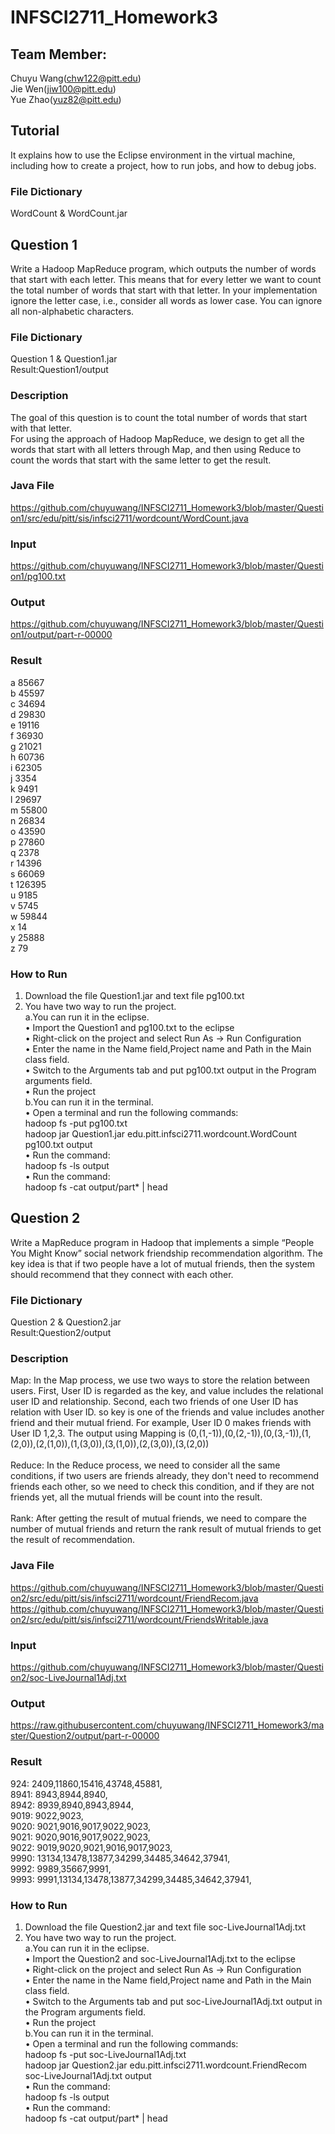 # INFSCI2711_Homework3

## Team Member:
Chuyu Wang(chw122@pitt.edu)<br/>
Jie Wen(jiw100@pitt.edu)<br/>
Yue Zhao(yuz82@pitt.edu)<br/>

## Tutorial
It explains how to use the Eclipse environment in the virtual machine, including how to create a project, how to run jobs, and how to debug jobs. 

### File Dictionary
WordCount & WordCount.jar

## Question 1
Write a Hadoop MapReduce program, which outputs the number of words that start with each letter. This means that for every letter we want to count the total number of words that start with that letter. In your implementation ignore the letter case, i.e., consider all words as lower case. You can ignore all non-alphabetic characters.

### File Dictionary
Question 1 & Question1.jar<br/>
Result:Question1/output

### Description
The goal of this question is to count the total number of words that start with that letter.<br/>
For using the approach of Hadoop MapReduce, we design to get all the words that start with all letters through Map, and then using Reduce to count the words that start with the same letter to get the result.

### Java File
https://github.com/chuyuwang/INFSCI2711_Homework3/blob/master/Question1/src/edu/pitt/sis/infsci2711/wordcount/WordCount.java
### Input
https://github.com/chuyuwang/INFSCI2711_Homework3/blob/master/Question1/pg100.txt
### Output
https://github.com/chuyuwang/INFSCI2711_Homework3/blob/master/Question1/output/part-r-00000
### Result
a	85667<br/>
b	45597<br/>
c	34694<br/>
d	29830<br/>
e	19116<br/>
f	36930<br/>
g	21021<br/>
h	60736<br/>
i	62305<br/>
j	3354<br/>
k	9491<br/>
l	29697<br/>
m	55800<br/>
n	26834<br/>
o	43590<br/>
p	27860<br/>
q	2378<br/>
r	14396<br/>
s	66069<br/>
t	126395<br/>
u	9185<br/>
v	5745<br/>
w	59844<br/>
x	14<br/>
y	25888<br/>
z	79<br/>

### How to Run
1. Download the file Question1.jar and text file pg100.txt
2. You have two way to run the project.<br/>
   a.You can run it in the eclipse.<br/>
    • Import the Question1 and pg100.txt to the eclipse <br/>
    • Right-click on the project and select Run As → Run Configuration <br/>
    • Enter the name in the Name field,Project name and Path in the Main class field. <br/>
    • Switch to the Arguments tab and put pg100.txt output in the Program arguments field. <br/>
    • Run the project <br/>
   b.You can run it in the terminal.<br/>
    • Open a terminal and run the following commands:<br/>
      hadoop fs -put pg100.txt <br/>
      hadoop jar Question1.jar edu.pitt.infsci2711.wordcount.WordCount pg100.txt output <br/>
    • Run the command: <br/>
      hadoop fs -ls output<br/>
    • Run the command: <br/>
      hadoop fs -cat output/part\* | head

## Question 2
Write a MapReduce program in Hadoop that implements a simple “People You Might Know” social network friendship recommendation algorithm. The key idea is that if two people have a lot of mutual friends, then the system should recommend that they connect with each other.

### File Dictionary
Question 2 & Question2.jar<br/>
Result:Question2/output

### Description
Map: In the Map process, we use two ways to store the relation between users. First, User ID is regarded as the key, and value includes the relational user ID and relationship. Second, each two friends of one User ID has relation with User ID. so key is one of the friends and value includes another friend and their mutual friend.
For example, User ID 0 makes friends with User ID 1,2,3. The output using Mapping is (0,(1,-1)),(0,(2,-1)),(0,(3,-1)),(1,(2,0)),(2,(1,0)),(1,(3,0)),(3,(1,0)),(2,(3,0)),(3,(2,0))
<br/><br/>
Reduce: In the Reduce process, we need to consider all the same conditions, if two users are friends already, they don't need to recommend friends each other, so we need to check this condition, and if they are not friends yet, all the mutual friends will be count into the result.
<br/><br/>
Rank: After getting the result of mutual friends, we need to compare the number of mutual friends and return the rank result of mutual friends to get the result of recommendation.

### Java File
https://github.com/chuyuwang/INFSCI2711_Homework3/blob/master/Question2/src/edu/pitt/sis/infsci2711/wordcount/FriendRecom.java
<br/>
https://github.com/chuyuwang/INFSCI2711_Homework3/blob/master/Question2/src/edu/pitt/sis/infsci2711/wordcount/FriendsWritable.java
### Input
https://github.com/chuyuwang/INFSCI2711_Homework3/blob/master/Question2/soc-LiveJournal1Adj.txt
### Output
https://raw.githubusercontent.com/chuyuwang/INFSCI2711_Homework3/master/Question2/output/part-r-00000

### Result
924: 2409,11860,15416,43748,45881, <br/>
8941: 8943,8944,8940, <br/>
8942: 8939,8940,8943,8944, <br/>
9019: 9022,9023, <br/>
9020: 9021,9016,9017,9022,9023, <br/>
9021: 9020,9016,9017,9022,9023, <br/>
9022: 9019,9020,9021,9016,9017,9023, <br/>
9990: 13134,13478,13877,34299,34485,34642,37941, <br/>
9992: 9989,35667,9991, <br/>
9993: 9991,13134,13478,13877,34299,34485,34642,37941, <br/>

### How to Run
1. Download the file Question2.jar and text file soc-LiveJournal1Adj.txt
2. You have two way to run the project.<br/>
   a.You can run it in the eclipse.<br/>
    • Import the Question2 and soc-LiveJournal1Adj.txt to the eclipse <br/>
    • Right-click on the project and select Run As → Run Configuration <br/>
    • Enter the name in the Name field,Project name and Path in the Main class field. <br/>
    • Switch to the Arguments tab and put soc-LiveJournal1Adj.txt output in the Program arguments field. <br/> 
    • Run the project <br/>
   b.You can run it in the terminal.<br/>
    • Open a terminal and run the following commands:<br/>
      hadoop fs -put soc-LiveJournal1Adj.txt <br/>
      hadoop jar Question2.jar edu.pitt.infsci2711.wordcount.FriendRecom soc-LiveJournal1Adj.txt output <br/>
    • Run the command: <br/>
      hadoop fs -ls output<br/>
    • Run the command:<br/>
      hadoop fs -cat output/part\* | head
